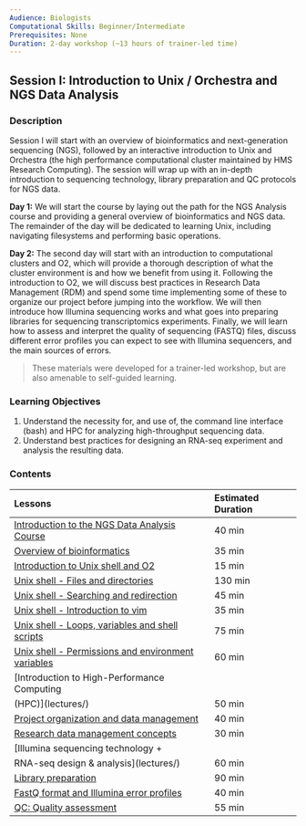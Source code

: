 ```yaml
---
Audience: Biologists
Computational Skills: Beginner/Intermediate
Prerequisites: None
Duration: 2-day workshop (~13 hours of trainer-led time)
---
```


## Session I: Introduction to Unix / Orchestra and NGS Data Analysis

### Description

Session I will start with an overview of bioinformatics and next-generation sequencing (NGS), followed by an interactive introduction to Unix and Orchestra (the high performance computational cluster maintained by HMS Research Computing). The session will wrap up with an in-depth introduction to sequencing technology, library preparation and QC protocols for NGS data.

**Day 1:** We will start the course by laying out the path for the NGS Analysis course and providing a general overview of bioinformatics and NGS data. The remainder of the day will be dedicated to learning Unix, including navigating filesystems and performing basic operations.

**Day 2:** The second day will start with an introduction to computational clusters and O2, which will provide a thorough description of what the cluster environment is and how we benefit from using it. Following the introduction to O2, we will discuss best practices in Research Data Management (RDM) and spend some time implementing some of these to organize our project before jumping into the workflow. We will then introduce how Illumina sequencing works and what goes into preparing libraries for sequencing transcriptomics experiments. Finally, we will learn how to assess and interpret the quality of sequencing (FASTQ) files, discuss different error profiles you can expect to see with Illumina sequencers, and the main sources of errors.

> These materials were developed for a trainer-led workshop, but are also amenable to self-guided learning.

### Learning Objectives

1.	Understand the necessity for, and use of, the command line interface (bash) and HPC for analyzing high-throughput sequencing data.
2.	Understand best practices for designing an RNA-seq experiment and analysis the resulting data.


### Contents

| Lessons            | Estimated Duration |
|:------------------------|:----------|
|[Introduction to the NGS Data Analysis Course](lectures/) | 40 min |
|[Overview of bioinformatics](lectures/) | 35 min |
|[Introduction to Unix shell and O2](lectures/) | 15 min |
|[Unix shell - Files and directories](https://hbctraining.github.io/Intro-to-rnaseq-hpc-O2/lessons/01_the_filesystem.html) | 130 min |
|[Unix shell - Searching and redirection](https://hbctraining.github.io/Intro-to-rnaseq-hpc-O2/lessons/02_searching_files.html) | 45 min |
|[Unix shell - Introduction to vim](https://hbctraining.github.io/Intro-to-rnaseq-hpc-O2/lessons/03_vim.html) | 35 min |
|[Unix shell - Loops, variables and shell scripts](https://hbctraining.github.io/Intro-to-rnaseq-hpc-O2/lessons/04_loops_and_scripts.html) | 75 min |
|[Unix shell - Permissions and environment variables](https://hbctraining.github.io/Intro-to-rnaseq-hpc-O2/lessons/05_permissions_and_environment_variables.html) | 60 min |
|[Introduction to High-Performance Computing
(HPC)](lectures/) | 50 min |
|[Project organization and data management](https://hbctraining.github.io/Intro-to-rnaseq-hpc-O2/lessons/06_data_organization.html) | 40 min |
|[Research data management concepts](lectures/) | 30 min |
|[Illumina sequencing technology +
RNA-seq design & analysis](lectures/) | 60 min |
|[Library preparation](lectures/) | 90 min |
|[FastQ format and Illumina error profiles](lectures/) | 40 min |
|[QC: Quality assessment](lessons/10_salmon.md) | 55 min |
